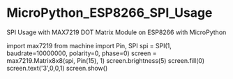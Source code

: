 # MicroPython_ESP8266_SPI_Usage
SPI Usage with MAX7219 DOT Matrix Module on ESP8266 with MicroPython

import max7219
from machine import Pin, SPI
spi = SPI(1, baudrate=10000000, polarity=0, phase=0)
screen = max7219.Matrix8x8(spi, Pin(15), 1)
screen.brightness(5)
screen.fill(0)
screen.text('3',0,0,1)
screen.show()

